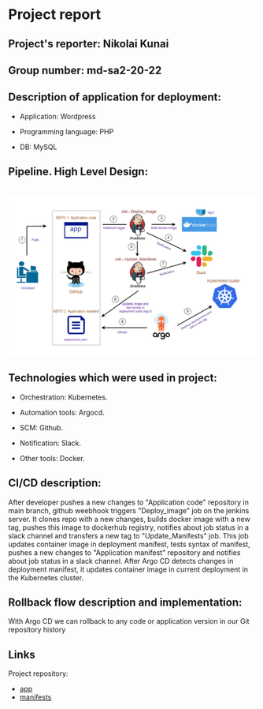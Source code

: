 # Project report

## Project's reporter: Nikolai Kunai

## Group number: md-sa2-20-22

## Description of application for deployment:

- Application: Wordpress

- Programming language: PHP

- DB: MySQL

## Pipeline. High Level Design:

<br>![scheme.png](scheme.png)

## Technologies which were used in project:

- Orchestration: Kubernetes.

- Automation tools: Argocd.

- SCM: Github.

- Notification: Slack.

- Other tools: Docker.
 
## CI/CD description:

After developer pushes a new changes to "Application code" repository in main branch, github weebhook triggers "Deploy_image" job on the jenkins server. It clones repo with a new changes, builds docker image with a new tag, pushes this image to dockerhub registry, notifies about job status in a slack channel and transfers a new tag to "Update_Manifests" job. This job updates container image in deployment manifest, tests syntax of manifest, pushes a new changes to "Application manifest" repository and notifies about job status in a slack channel. After Argo CD detects changes in deployment manifest, it updates container image in current deployment in the Kubernetes cluster.

## Rollback flow description and implementation:

With Argo CD we can rollback to any code or application version in our Git repository history

## Links

Project repository:

- [app](https://github.com/nikolaikunai/sa_project_wp.git)
- [manifests](https://github.com/nikolaikunai/sa_project_wp_manifests.git)